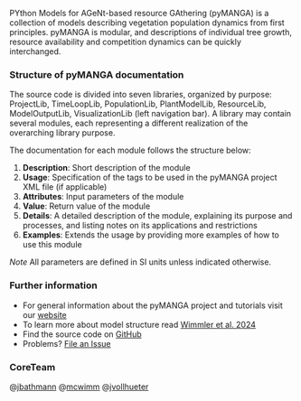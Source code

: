
PYthon Models for AGeNt-based resource GAthering (pyMANGA) is a collection of models describing vegetation population dynamics from first principles.
pyMANGA is modular, and descriptions of individual tree growth, resource availability and competition dynamics can be quickly interchanged.

### Structure of pyMANGA documentation
The source code is divided into seven libraries, organized by purpose: ProjectLib, TimeLoopLib, PopulationLib, PlantModelLib,
ResourceLib, ModelOutputLib, VisualizationLib (left navigation bar). A library may contain several modules, each representing a different
realization of the overarching library purpose.

The documentation for each module follows the structure below:
1. **Description**: Short description of the module
2. **Usage**: Specification of the tags to be used in the pyMANGA project XML file (if applicable)
3. **Attributes**: Input parameters of the module
4. **Value**: Return value of the module
5. **Details**: A detailed description of the module, explaining its purpose and processes, and  listing notes on its applications and restrictions
6. **Examples**: Extends the usage by providing more examples of how to use this module


*Note*
All parameters are defined in SI units unless indicated otherwise.

### Further information

- For general information about the pyMANGA project and tutorials visit our <a target="_blank" href="http://pymanga.forst.tu-dresden.de/">website</a>
- To learn more about model structure read <a target="_blank" href="https://doi.org/10.1016/j.envsoft.2024.105973">Wimmler et al. 2024</a>
- Find the source code on <a target="_blank" href="https://github.com/pymanga/pyMANGA">GitHub</a>
- Problems? <a target="_blank" href="https://github.com/pymanga/pyMANGA/issues/new">File an Issue</a>


### CoreTeam

@<a target="_blank" href="https://github.com/jbathmann">jbathmann</a>
@<a target="_blank" href="https://github.com/mcwimm">mcwimm</a>
@<a target="_blank" href="https://github.com/jvollhueter">jvollhueter</a>

